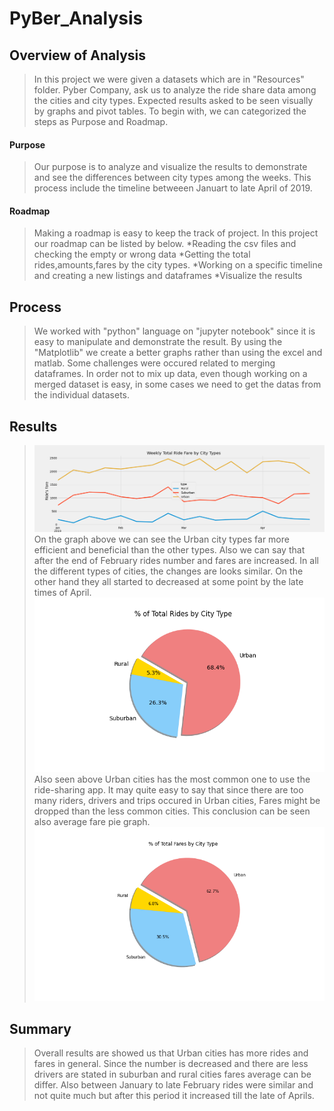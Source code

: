 # PyBer_Analysis
## Overview of Analysis
>In this project we were given a datasets which are in "Resources" folder. Pyber Company, ask us to analyze the ride share data among the cities and city types. Expected results asked to be seen visually by graphs and pivot tables. To begin with, we can categorized the steps as Purpose and Roadmap.
#### Purpose
>Our purpose is to analyze and visualize the results to demonstrate and see the differences between city types among the weeks. This process include the timeline betweeen Januart to late April of 2019. 
#### Roadmap
>Making a roadmap is easy to keep the track of project. In this project our roadmap can be listed by below.
>*Reading the csv files and checking the empty or wrong data
>*Getting the total rides,amounts,fares by the city types.
>*Working on a specific timeline and creating a new listings and dataframes
>*Visualize the results
## Process
>We worked with "python" language on "jupyter notebook" since it is easy to manipulate and demonstrate the result. By using the "Matplotlib" we create a better graphs rather than using the excel and matlab. Some challenges were occured related to merging dataframes. In order not to mix up data, even though working on a merged dataset is easy, in some cases we need to get the datas from the individual datasets.
## Results
>![Analysis](/analysis/PyBer_fare_summary.png)
On the graph above we can see the Urban city types far more efficient and beneficial than the other types. Also we can say that after the end of February rides number and fares are increased. In all the different types of cities, the changes are looks similar. On the other hand they all started to decreased at some point by the late times of April. 
>![Analysis2](/analysis/Fig6.png)
> Also seen above Urban cities has the most common one to use the ride-sharing app. It may quite easy to say that since there are too many riders, drivers and trips occured in Urban cities, Fares might be dropped than the less common cities. This conclusion can be seen also average fare pie graph.
>![Analysis2](/analysis/Fig5.png)
## Summary
> Overall results are showed us that Urban cities has more rides and fares in general. Since the number is decreased and there are less drivers are stated in suburban and rural cities fares average can be differ. Also between January to late February rides were similar and not quite much but after this period it increased till the late of Aprils. 
